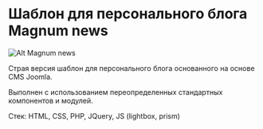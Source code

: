 
# Шаблон для персонального блога Magnum news
![Alt Magnum news](https://github.com/Magnumv44/template_magnum_old/raw/master/magnum/template_preview.png "Magnum news")

Страя версия шаблон для персонального блога основанного на основе CMS Joomla.

Выполнен с использованием переопределенных стандартных компонентов и модулей.

Стек: HTML, CSS, PHP, JQuery, JS (lightbox, prism)
